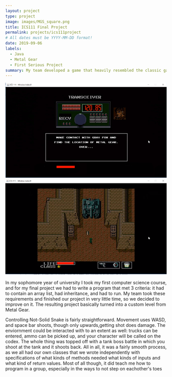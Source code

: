 ```yaml
---
layout: project
type: project
image: images/MGS_square.png
title: ICS111 Final Project
permalink: projects/ics111project
# All dates must be YYYY-MM-DD format!
date: 2019-09-06
labels:
  - Java
  - Metal Gear
  - First Serious Project
summary: My team developed a game that heavily resembled the classic game Metal Gear Solid.
---
```


<div class="ui small rounded images">
  <img class="ui image" src="../images/MGS_codec.png">
  <img class="ui image" src="../images/MGS_tank.png">
</div>

In my sophomore year of university I took my first computer science course, and for my final project we had to write a program that met 3 criteria: it had to contain an array list, had inheritance, and had to run. My team took these requirements and finished our project in very little time, so we decided to improve on it. The resulting project basically turned into a custom level from Metal Gear.

Controlling Not-Solid Snake is fairly straightforward. Movement uses WASD, and space bar shoots, though only upwards,getting shot does damage. The enviornment could be interacted with to an extent as well: trucks can be entered, ammo can be picked up, and your character will be called on the codex. The whole thing was topped off with a tank boss battle in which you shoot at the tank and it shoots back. All in all, it was a fairly smooth process, as we all had our own classes that we wrote independently with specifications of what kinds of methods needed what kinds of inputs and what kind of return values. Most of all though, it did teach me how to program in a group, especially in the ways to not step on eachother's toes
